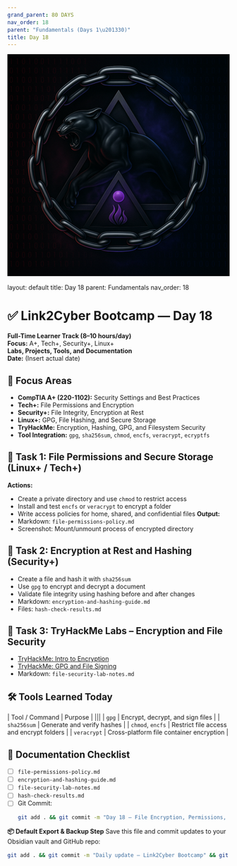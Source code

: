 ```yaml
---
grand_parent: 80 DAYS
nav_order: 18
parent: "Fundamentals (Days 1\u201330)"
title: Day 18
---
```

![Panther Icon](/assets/icons/icon-cyber-panther.png)

layout: default
title: Day 18
parent: Fundamentals
nav_order: 18

# ✅ Link2Cyber Bootcamp — Day 18
**Full-Time Learner Track (8–10 hours/day)**  
**Focus:** A+, Tech+, Security+, Linux+  
**Labs, Projects, Tools, and Documentation**  
**Date:** (Insert actual date)
## 🧩 Focus Areas
- **CompTIA A+ (220-1102):** Security Settings and Best Practices  
- **Tech+:** File Permissions and Encryption  
- **Security+:** File Integrity, Encryption at Rest  
- **Linux+:** GPG, File Hashing, and Secure Storage  
- **TryHackMe:** Encryption, Hashing, GPG, and Filesystem Security  
- **Tool Integration:** `gpg`, `sha256sum`, `chmod`, `encfs`, `veracrypt`, `ecryptfs`
## 🔐 Task 1: File Permissions and Secure Storage (Linux+ / Tech+)
**Actions:**  
- Create a private directory and use `chmod` to restrict access  
- Install and test `encfs` or `veracrypt` to encrypt a folder  
- Write access policies for home, shared, and confidential files
**Output:**  
- Markdown: `file-permissions-policy.md`  
- Screenshot: Mount/unmount process of encrypted directory
## 🧾 Task 2: Encryption at Rest and Hashing (Security+)
- Create a file and hash it with `sha256sum`  
- Use `gpg` to encrypt and decrypt a document  
- Validate file integrity using hashing before and after changes
- Markdown: `encryption-and-hashing-guide.md`  
- Files: `hash-check-results.md`
## 🧪 Task 3: TryHackMe Labs – Encryption and File Security
- [TryHackMe: Intro to Encryption](https://tryhackme.com/room/introtoencryption)  
- [TryHackMe: GPG and File Signing](https://tryhackme.com/room/gpgandfilesigning)
- Markdown: `file-security-lab-notes.md`
## 🛠️ Tools Learned Today
| Tool / Command   | Purpose                                     |
|||
| `gpg`            | Encrypt, decrypt, and sign files            |
| `sha256sum`      | Generate and verify hashes                  |
| `chmod`, `encfs` | Restrict file access and encrypt folders    |
| `veracrypt`      | Cross-platform file container encryption    |
## 📁 Documentation Checklist
- [ ] `file-permissions-policy.md`  
- [ ] `encryption-and-hashing-guide.md`  
- [ ] `file-security-lab-notes.md`  
- [ ] `hash-check-results.md`  
- [ ] Git Commit:
  ```bash
  git add . && git commit -m "Day 18 – File Encryption, Permissions, and Hashing" && git push origin main
  ```
**📦 Default Export & Backup Step**
Save this file and commit updates to your Obsidian vault and GitHub repo:
```bash
git add . && git commit -m "Daily update – Link2Cyber Bootcamp" && git push origin main
```
